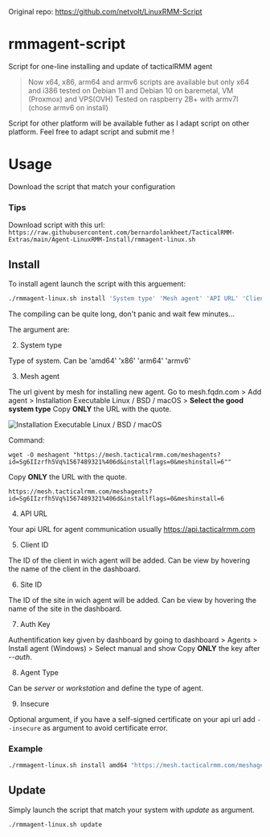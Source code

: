 Original repo: https://github.com/netvolt/LinuxRMM-Script

# rmmagent-script
Script for one-line installing and update of tacticalRMM agent

> Now x64, x86, arm64 and armv6 scripts are available but only x64 and i386 tested on Debian 11 and Debian 10 on baremetal, VM (Proxmox) and VPS(OVH)
> Tested on raspberry 2B+ with armv7l (chose armv6 on install)

Script for other platform will be available futher as I adapt script on other platform.
Feel free to adapt script and submit me !

# Usage
Download the script that match your configuration

### Tips

Download script with this url: `https://raw.githubusercontent.com/bernardolankheet/TacticalRMM-Extras/main/Agent-LinuxRMM-Install/rmmagent-linux.sh`

## Install
To install agent launch the script with this arguement:

```bash
./rmmagent-linux.sh install 'System type' 'Mesh agent' 'API URL' 'Client ID' 'Site ID' 'Auth Key' 'Agent Type'
```
The compiling can be quite long, don't panic and wait few minutes...

The argument are:

2. System type

  Type of system. Can be 'amd64' 'x86' 'arm64' 'armv6'  

3. Mesh agent

  The url givent by mesh for installing new agent.
  Go to mesh.fqdn.com > Add agent > Installation Executable Linux / BSD / macOS > **Select the good system type**
  Copy **ONLY** the URL with the quote.
  
  ![Installation Executable Linux / BSD / macOS](https://github.com/bernardolankheet/TacticalRMM-Extras/assets/59538185/39764a76-b627-48f4-ae96-367e6462ad29)

  Command: 
  ```
  wget -O meshagent "https://mesh.tacticalrmm.com/meshagents?id=Sg6IIzrfh5Vq%1567489321%406d&installflags=0&meshinstall=6""
  ```

  Copy **ONLY** the URL with the quote.
  ```
  https://mesh.tacticalrmm.com/meshagents?id=Sg6IIzrfh5Vq%1567489321%406d&installflags=0&meshinstall=6
  ```
  
4. API URL

  Your api URL for agent communication usually https://api.tacticalrmm.com
  
5. Client ID

  The ID of the client in wich agent will be added.
  Can be view by hovering the name of the client in the dashboard.
  
6. Site ID

  The ID of the site in wich agent will be added.
  Can be view by hovering the name of the site in the dashboard.
  
7. Auth Key

  Authentification key given by dashboard by going to dashboard > Agents > Install agent (Windows) > Select manual and show
  Copy **ONLY** the key after *--auth*.
  
8. Agent Type

  Can be *server* or *workstation* and define the type of agent.

9. Insecure

  Optional argument, if you have a self-signed certificate on your api url add `--insecure` as argument to avoid certificate error.
  
### Example
```bash
./rmmagent-linux.sh install amd64 "https://mesh.tacticalrmm.com/meshagents?id=XXXXX&installflags=X&meshinstall=X" "https://api.tacticalrmm.com" 3 1 "XXXXX" server
```

## Update

Simply launch the script that match your system with *update* as argument.

```bash
./rmmagent-linux.sh update
```
